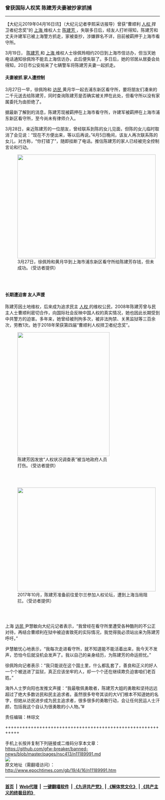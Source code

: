 ### 曾获国际人权奖 陈建芳夫妻被抄家抓捕
------------------------

<p>
 【大纪元2019年04月16日讯】（大纪元记者李熙采访报导）曾获“曹顺利
 <a href="http://www.epochtimes.com/gb/tag/%E4%BA%BA%E6%9D%83.html">
  人权
 </a>
 捍卫者纪念奖”的
 <a href="http://www.epochtimes.com/gb/tag/%E4%B8%8A%E6%B5%B7.html">
  上海
 </a>
 维权人士
 <a href="http://www.epochtimes.com/gb/tag/%E9%99%88%E5%BB%BA%E8%8A%B3.html">
  陈建芳
 </a>
 ，失联多日后，经友人打听得知，陈建芳和丈夫许建军已被上海警方抓走，家被查抄，涉嫌罪名不详，目前被羁押于上海市看守所。
</p>
<p>
 3月19日，
 <a href="http://www.epochtimes.com/gb/tag/%E9%99%88%E5%BB%BA%E8%8A%B3.html">
  陈建芳
 </a>
 和
 <a href="http://www.epochtimes.com/gb/tag/%E4%B8%8A%E6%B5%B7.html">
  上海
 </a>
 维权人士徐佩玲相约20日到上海市信访办，但当天她电话通知徐佩玲不能去上海信访办，此后便失联了。多日后，她的邻居从居委会处得知，20日市公安局来了七辆警车将陈建芳夫妻一起抓走。
</p>
<h4>
 夫妻被抓 家人遭控制
</h4>
<p>
 3月27日一早，徐佩玲和
 <a href="http://www.epochtimes.com/gb/tag/%E8%AE%BF%E6%B0%91.html">
  访民
 </a>
 黄月华一起去浦东新区看守所，要将朋友们凑来的二千元送去给陈建芳，同时查询陈建芳是否确实被关押在此处，但看守所以没有家属委托为由拒绝了。
</p>
<p>
 据最新了解到的消息，陈建芳现被羁押在上海市看守所，许建军被羁押在上海市浦东新区看守所，至今尚未有律师介入。
</p>
<p>
 3月28日，亲近陈建芳的一位朋友，曾经联系到陈的女儿见面，但陈的女儿临时取消了会见说：“现在不方便出来，等以后再说。”4月5日晚间，该友人再次联系陈的女儿，对方称，“你打错了”，随即挂断了电话。推估陈建芳的家人已经被完全控制言论和行动。
</p>
<figure class="wp-caption aligncenter" id="attachment_11190072" style="width: 450px">
 <a href="http://i.epochtimes.com/assets/uploads/2019/04/S__11075638.jpg">
  <img alt="" class="size-medium wp-image-11190072" height="338" src="http://i.epochtimes.com/assets/uploads/2019/04/S__11075638-450x338.jpg" width="450"/>
 </a>
 <br/><figcaption class="wp-caption-text">
  3月27日，徐佩玲和黄月华到上海市浦东新区看守所给陈建芳存钱，但未成功。（受访者提供）
 </figcaption><br/>
</figure><br/>
<h4>
 长期遭迫害 友人声援
</h4>
<p>
 陈建芳因土地维权，后来成为追求民主
 <a href="http://www.epochtimes.com/gb/tag/%E4%BA%BA%E6%9D%83.html">
  人权
 </a>
 的维权公民，2008年陈建芳曾与民主人士曹顺利密切合作，向国际社会反映中国人权的真实情况，她也因此长期受到中共警方的迫害。多年来，她曾经被刑拘多次，被非法拘禁、关黑监狱等三百余次，劳教1次。她于2018年荣获第四届“曹顺利人权捍卫者纪念奖”。
</p>
<figure class="wp-caption aligncenter" id="attachment_11190087" style="width: 300px">
 <a href="http://i.epochtimes.com/assets/uploads/2019/04/S__11214863.jpg">
  <img alt="" class="wp-image-11190087" height="403" src="http://i.epochtimes.com/assets/uploads/2019/04/S__11214863.jpg" width="300"/>
 </a>
 <br/><figcaption class="wp-caption-text">
  陈建芳因发放“人权状况调查表”被当地政府人员打伤。（受访者提供）
 </figcaption><br/>
</figure><br/>
<figure class="wp-caption aligncenter" id="attachment_11190086" style="width: 450px">
 <a href="http://i.epochtimes.com/assets/uploads/2019/04/S__11214862.jpg">
  <img alt="" class="wp-image-11190086 size-medium" height="338" src="http://i.epochtimes.com/assets/uploads/2019/04/S__11214862-450x338.jpg" width="450"/>
 </a>
 <br/><figcaption class="wp-caption-text">
  2017年10月，陈建芳准备前往爱尔兰参加人权论坛，遭到上海当局阻拦。（受访者提供）
 </figcaption><br/>
</figure><br/>
<p>
 上海
 <a href="http://www.epochtimes.com/gb/tag/%E8%AE%BF%E6%B0%91.html">
  访民
 </a>
 尹慧敏向大纪元记者表示，“我曾经在看守所里遭受各种酷刑的不公正对待，再结合曹顺利在狱中被迫害致死的实际情况，我觉得我必须站出来为陈建芳呼吁。”
</p>
<p>
 尹慧敏忧心地表示，“我每次走进看守所，就不知道能不能活着出来，我今天不发声，恐怕今后就没机会发声了。我以自己的亲身经历，为陈建芳的命运担忧。”
</p>
<p>
 徐佩玲向记者表示：“我只能说在这个国土里，什么都乱套了，善良和正义的好人一个个被送进了监狱，真正应该坐牢的人，却一个个还在继续欺负迫害咱们老百姓。”
</p>
<p>
 海外人士罗向阳也发推文声援：“我最敬佩勇敢者，陈建芳大姐的勇敢和坚持远远超过了绝大多数访民和民主追求者。虽然很多夸夸其谈的大V们根本不知道她的名字，但她从访民进步成为民主追求者，很多很多的勇敢行动，会让任何民运人士汗颜，包括我这个自认为很勇敢的小人物。”#
</p>
<p>
 责任编辑：林琮文
</p>

+++++++++++++++++++++++++++++++++++++++++++++++++++++++++++<br/><br/>
手机上长按并复制下列链接或二维码分享本文章：<br/>
https://github.com/gfw-breaker/banned-news/blob/master/pages/nsc413/n11189991.md <br/>
<a href='https://github.com/gfw-breaker/banned-news/blob/master/pages/nsc413/n11189991.md'><img src='https://github.com/gfw-breaker/banned-news/blob/master/pages/nsc413/n11189991.md.png'/></a> <br/>
原文地址（需翻墙访问）：http://www.epochtimes.com/gb/19/4/16/n11189991.htm


------------------------
#### [首页](https://github.com/gfw-breaker/banned-news/blob/master/README.md) &nbsp;|&nbsp; [Web代理](https://github.com/labour-camp/helloworld) &nbsp;|&nbsp; [一键翻墙软件](https://github.com/gfw-breaker/nogfw/blob/master/README.md) &nbsp;| [《九评共产党》](https://github.com/gfw-breaker/9ping.md/blob/master/README.md#九评之一评共产党是什么) | [《解体党文化》](https://github.com/gfw-breaker/jtdwh.md/blob/master/README.md) | [《共产主义的终极目的》](https://github.com/gfw-breaker/gczydzjmd.md/blob/master/README.md)

